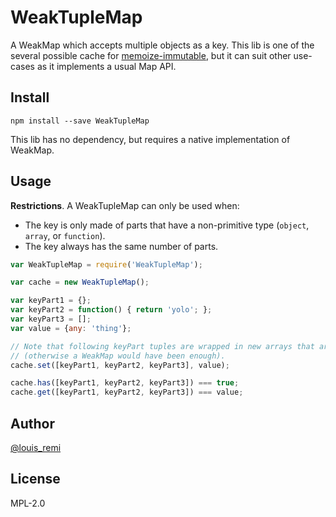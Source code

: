 WeakTupleMap
============

A WeakMap which accepts multiple objects as a key.
This lib is one of the several possible cache for [memoize-immutable](/louisremi/memoize-immutable),
but it can suit other use-cases as it implements a usual Map API.

## Install

`npm install --save WeakTupleMap`

This lib has no dependency, but requires a native implementation of WeakMap.

## Usage

**Restrictions**. A WeakTupleMap can only be used when:
  - The key is only made of parts that have a non-primitive type
    (`object`, `array`, or `function`).
  - The key always has the same number of parts.

```js
var WeakTupleMap = require('WeakTupleMap');

var cache = new WeakTupleMap();

var keyPart1 = {};
var keyPart2 = function() { return 'yolo'; };
var keyPart3 = [];
var value = {any: 'thing'};

// Note that following keyPart tuples are wrapped in new arrays that are !==
// (otherwise a WeakMap would have been enough).
cache.set([keyPart1, keyPart2, keyPart3], value);

cache.has([keyPart1, keyPart2, keyPart3]) === true;
cache.get([keyPart1, keyPart2, keyPart3]) === value;
```

## Author

[@louis_remi](https://twitter.com/louis_remi)

## License

MPL-2.0

